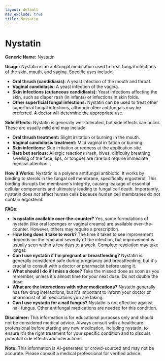 ```yaml
---
layout: default
nav_exclude: true
title: Nystatin
---
```


# Nystatin

**Generic Name:** Nystatin

**Usage:** Nystatin is an antifungal medication used to treat fungal infections of the skin, mouth, and vagina.  Specific uses include:

* **Oral thrush (candidiasis):**  A yeast infection of the mouth and throat.
* **Vaginal candidiasis:** A yeast infection of the vagina.
* **Skin infections (cutaneous candidiasis):**  Yeast infections affecting the skin, such as diaper rash (in infants) or infections in skin folds.
* **Other superficial fungal infections:** Nystatin can be used to treat other superficial fungal infections, although other antifungals may be preferred.  A doctor will determine the appropriate use.


**Side Effects:** Nystatin is generally well-tolerated, but side effects can occur.  These are usually mild and may include:

* **Oral thrush treatment:**  Slight irritation or burning in the mouth.
* **Vaginal candidiasis treatment:**  Mild vaginal irritation or burning.
* **Skin infections:**  Skin irritation or redness at the application site.
* **Rare but serious:** Allergic reactions (rash, hives, difficulty breathing, swelling of the face, lips, or tongue) are rare but require immediate medical attention.


**How it Works:** Nystatin is a polyene antifungal antibiotic. It works by binding to sterols in the fungal cell membrane, specifically ergosterol. This binding disrupts the membrane's integrity, causing leakage of essential cellular components and ultimately leading to fungal cell death.  Importantly, nystatin does *not* affect human cells because human cell membranes do not contain ergosterol.


**FAQs:**

* **Is nystatin available over-the-counter?**  Yes, some formulations of nystatin (like oral lozenges or vaginal creams) are available over-the-counter. However, others may require a prescription.
* **How long does it take to work?**  The time it takes to see improvement depends on the type and severity of the infection, but improvement is usually seen within a few days to a week.  Complete resolution may take longer.
* **Can I use nystatin if I'm pregnant or breastfeeding?**  Nystatin is generally considered safe during pregnancy and breastfeeding, but it's crucial to consult with a doctor or pharmacist before using it.
* **What should I do if I miss a dose?**  Take the missed dose as soon as you remember, unless it's almost time for your next dose.  Do not double the dose.
* **What are the interactions with other medications?**  Nystatin generally has few drug interactions, but it's important to inform your doctor or pharmacist of all medications you are taking.
* **Can I use nystatin for a nail fungus?** Nystatin is not effective against nail fungus. Other antifungal medications are needed for this condition.


**Disclaimer:** This information is for educational purposes only and should not be considered medical advice. Always consult with a healthcare professional before starting any new medication, including nystatin, to ensure it's the right treatment for your specific condition and to discuss potential side effects and interactions.


**Note:** This information is AI-generated or crowd-sourced and may not be accurate. Please consult a medical professional for verified advice.